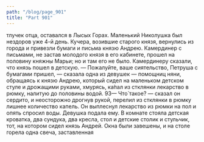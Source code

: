 ```yaml
---
path: "/blog/page_901"
title: "Part 901"
---
```


тлучек отца, оставался в Лысых Горах. Маленький Николушка был нездоров уже 4-й день. Кучера, возившие старого князя, вернулись из города и привезли бумаги и письма князю Андрею.
Камердинер с письмами, не застав молодого князя в его кабинете, прошел на половину княжны Марьи; но и там его не было. Камердинеру сказали, что князь пошел в детскую.
— Пожалуйте, ваше сиятельство, Петруша с бумагами пришел, — сказала одна из девушек — помощниц няни, обращаясь к князю Андрею, который сидел на маленьком детском стуле и дрожащими руками, хмурясь, ка́пал из стклянки лекарство в рюмку, налитую до половины водой.
93— Что́ такое? — сказал он сердито, и неосторожно дрогнув рукой, перелил из стклянки в рюмку лишнее количество капель. Он выплеснул лекарство из рюмки на пол и опять спросил воды. Девушка подала ему.
В комнате стояла детская кроватка, два сундука, два кресла, стол и детские столик и стульчик, тот, на котором сидел князь Андрей. Окна были завешены, и на столе горела одна свеча, заставленная
